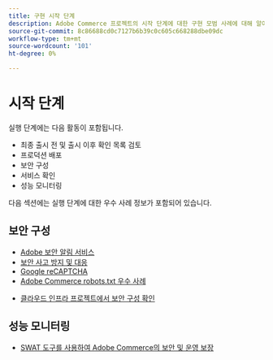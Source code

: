 ```yaml
---
title: 구현 시작 단계
description: Adobe Commerce 프로젝트의 시작 단계에 대한 구현 모범 사례에 대해 알아봅니다.
source-git-commit: 8c86688cd0c7127b6b39c0c605c668288dbe09dc
workflow-type: tm+mt
source-wordcount: '101'
ht-degree: 0%

---
```



# 시작 단계

실행 단계에는 다음 활동이 포함됩니다.

- 최종 출시 전 및 출시 이후 확인 목록 검토
- 프로덕션 배포
- 보안 구성
- 서비스 확인
- 성능 모니터링

다음 섹션에는 실행 단계에 대한 우수 사례 정보가 포함되어 있습니다.

## 보안 구성

- [Adobe 보안 알림 &#x200B; 서비스](security-notification-service.md)
- [보안 사고 방지 및 대응](prevent-respond-security-incident.md)
- [Google reCAPTCHA](https://docs.magento.com/user-guide/stores/security-google-recaptcha.html)
- [Adobe Commerce robots.txt 우수 &#x200B; 사례](robots-txt.md)
<!-- - [Install the latest security patches](https://helpx.adobe.com/security/products/magento/apsb22-12.html) - CTAG deck -->
- [클라우드 인프라 프로젝트에서 보안 구성 확인](https://devdocs.magento.com/cloud/live/site-launch-checklist.html#security-configuration)

## 성능 모니터링

- [SWAT 도구를 사용하여 Adobe Commerce의 보안 및 운영 보장](../../../tools/site-wide-analysis-tool/intro.md#integrations-with-other-adobe-commerce-support-tools)
